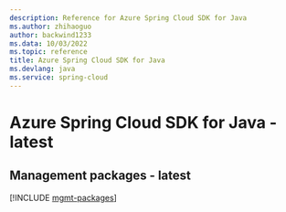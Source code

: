 ```yaml
---
description: Reference for Azure Spring Cloud SDK for Java
ms.author: zhihaoguo
author: backwind1233
ms.data: 10/03/2022
ms.topic: reference
title: Azure Spring Cloud SDK for Java
ms.devlang: java
ms.service: spring-cloud
---
```

# Azure Spring Cloud SDK for Java - latest

## Management packages - latest
[!INCLUDE [mgmt-packages](spring-cloud-mgmt-index.md)]